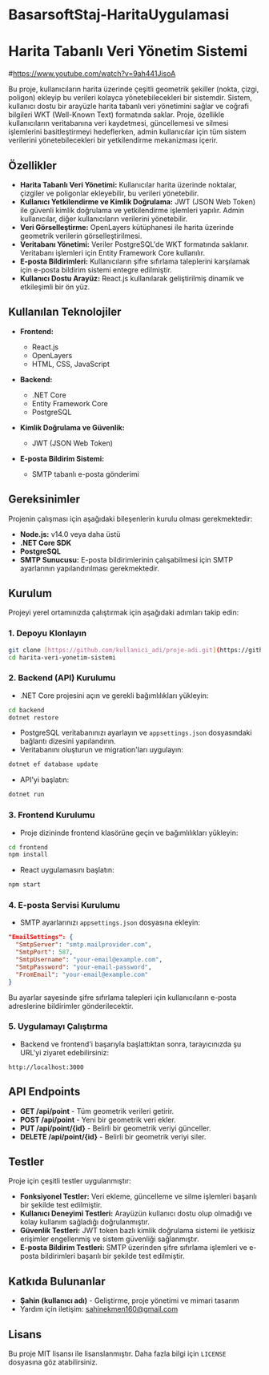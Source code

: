 # BasarsoftStaj-HaritaUygulamasi

# Harita Tabanlı Veri Yönetim Sistemi
#https://www.youtube.com/watch?v=9ah441JisoA

Bu proje, kullanıcıların harita üzerinde çeşitli geometrik şekiller (nokta, çizgi, poligon) ekleyip bu verileri kolayca yönetebilecekleri bir sistemdir. Sistem, kullanıcı dostu bir arayüzle harita tabanlı veri yönetimini sağlar ve coğrafi bilgileri WKT (Well-Known Text) formatında saklar. Proje, özellikle kullanıcıların veritabanına veri kaydetmesi, güncellemesi ve silmesi işlemlerini basitleştirmeyi hedeflerken, admin kullanıcılar için tüm sistem verilerini yönetebilecekleri bir yetkilendirme mekanizması içerir.

## Özellikler

- **Harita Tabanlı Veri Yönetimi:** Kullanıcılar harita üzerinde noktalar, çizgiler ve poligonlar ekleyebilir, bu verileri yönetebilir.
- **Kullanıcı Yetkilendirme ve Kimlik Doğrulama:** JWT (JSON Web Token) ile güvenli kimlik doğrulama ve yetkilendirme işlemleri yapılır. Admin kullanıcılar, diğer kullanıcıların verilerini yönetebilir.
- **Veri Görselleştirme:** OpenLayers kütüphanesi ile harita üzerinde geometrik verilerin görselleştirilmesi.
- **Veritabanı Yönetimi:** Veriler PostgreSQL'de WKT formatında saklanır. Veritabanı işlemleri için Entity Framework Core kullanılır.
- **E-posta Bildirimleri:** Kullanıcıların şifre sıfırlama taleplerini karşılamak için e-posta bildirim sistemi entegre edilmiştir.
- **Kullanıcı Dostu Arayüz:** React.js kullanılarak geliştirilmiş dinamik ve etkileşimli bir ön yüz.

## Kullanılan Teknolojiler

- **Frontend:**
  - React.js
  - OpenLayers
  - HTML, CSS, JavaScript

- **Backend:**
  - .NET Core
  - Entity Framework Core
  - PostgreSQL

- **Kimlik Doğrulama ve Güvenlik:**
  - JWT (JSON Web Token)

- **E-posta Bildirim Sistemi:**
  - SMTP tabanlı e-posta gönderimi

## Gereksinimler

Projenin çalışması için aşağıdaki bileşenlerin kurulu olması gerekmektedir:

- **Node.js:** v14.0 veya daha üstü
- **.NET Core SDK**
- **PostgreSQL**
- **SMTP Sunucusu:** E-posta bildirimlerinin çalışabilmesi için SMTP ayarlarının yapılandırılması gerekmektedir.

## Kurulum

Projeyi yerel ortamınızda çalıştırmak için aşağıdaki adımları takip edin:

### 1. Depoyu Klonlayın

```bash
git clone [https://github.com/kullanici_adi/proje-adi.git](https://github.com/SahinEkmenDev/BasarsoftStaj-HaritaUygulamasi.git)
cd harita-veri-yonetim-sistemi
```

### 2. Backend (API) Kurulumu

- .NET Core projesini açın ve gerekli bağımlılıkları yükleyin:

```bash
cd backend
dotnet restore
```

- PostgreSQL veritabanınızı ayarlayın ve `appsettings.json` dosyasındaki bağlantı dizesini yapılandırın.
- Veritabanını oluşturun ve migration'ları uygulayın:

```bash
dotnet ef database update
```

- API'yi başlatın:

```bash
dotnet run
```

### 3. Frontend Kurulumu

- Proje dizininde frontend klasörüne geçin ve bağımlılıkları yükleyin:

```bash
cd frontend
npm install
```

- React uygulamasını başlatın:

```bash
npm start
```

### 4. E-posta Servisi Kurulumu

- SMTP ayarlarınızı `appsettings.json` dosyasına ekleyin:

```json
"EmailSettings": {
  "SmtpServer": "smtp.mailprovider.com",
  "SmtpPort": 587,
  "SmtpUsername": "your-email@example.com",
  "SmtpPassword": "your-email-password",
  "FromEmail": "your-email@example.com"
}
```

Bu ayarlar sayesinde şifre sıfırlama talepleri için kullanıcıların e-posta adreslerine bildirimler gönderilecektir.

### 5. Uygulamayı Çalıştırma

- Backend ve frontend'i başarıyla başlattıktan sonra, tarayıcınızda şu URL'yi ziyaret edebilirsiniz:

```
http://localhost:3000
```

## API Endpoints

- **GET /api/point** - Tüm geometrik verileri getirir.
- **POST /api/point** - Yeni bir geometrik veri ekler.
- **PUT /api/point/{id}** - Belirli bir geometrik veriyi günceller.
- **DELETE /api/point/{id}** - Belirli bir geometrik veriyi siler.

## Testler

Proje için çeşitli testler uygulanmıştır:
- **Fonksiyonel Testler:** Veri ekleme, güncelleme ve silme işlemleri başarılı bir şekilde test edilmiştir.
- **Kullanıcı Deneyimi Testleri:** Arayüzün kullanıcı dostu olup olmadığı ve kolay kullanım sağladığı doğrulanmıştır.
- **Güvenlik Testleri:** JWT token bazlı kimlik doğrulama sistemi ile yetkisiz erişimler engellenmiş ve sistem güvenliği sağlanmıştır.
- **E-posta Bildirim Testleri:** SMTP üzerinden şifre sıfırlama işlemleri ve e-posta bildirimleri başarılı bir şekilde test edilmiştir.

## Katkıda Bulunanlar

- **Şahin (kullanıcı adı)** - Geliştirme, proje yönetimi ve mimari tasarım
- Yardım için iletişim: [sahinekmen160@gmail.com](mailto:sahinekmen160@gmail.com)

## Lisans

Bu proje MIT lisansı ile lisanslanmıştır. Daha fazla bilgi için `LICENSE` dosyasına göz atabilirsiniz.
